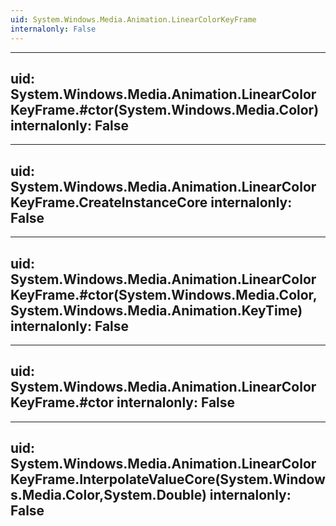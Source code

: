 ```yaml
---
uid: System.Windows.Media.Animation.LinearColorKeyFrame
internalonly: False
---
```


---
uid: System.Windows.Media.Animation.LinearColorKeyFrame.#ctor(System.Windows.Media.Color)
internalonly: False
---

---
uid: System.Windows.Media.Animation.LinearColorKeyFrame.CreateInstanceCore
internalonly: False
---

---
uid: System.Windows.Media.Animation.LinearColorKeyFrame.#ctor(System.Windows.Media.Color,System.Windows.Media.Animation.KeyTime)
internalonly: False
---

---
uid: System.Windows.Media.Animation.LinearColorKeyFrame.#ctor
internalonly: False
---

---
uid: System.Windows.Media.Animation.LinearColorKeyFrame.InterpolateValueCore(System.Windows.Media.Color,System.Double)
internalonly: False
---

